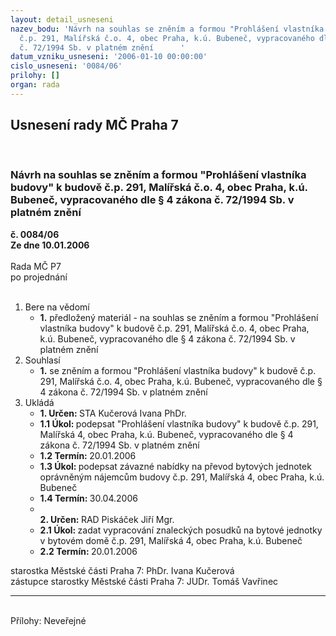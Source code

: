 ```yaml
---
layout: detail_usneseni
nazev_bodu: 'Návrh na souhlas se zněním a formou "Prohlášení vlastníka budovy" k budově
  č.p. 291, Malířská č.o. 4, obec Praha, k.ú. Bubeneč, vypracovaného dle § 4 zákona
  č. 72/1994 Sb. v platném znění      '
datum_vzniku_usneseni: '2006-01-10 00:00:00'
cislo_usneseni: '0084/06'
prilohy: []
organ: rada
---
```

<div id="ucUsn_pList" class="usn">
	<span><h2>Usnesení rady MČ Praha 7 </h2>
<br></span><div class="standBody">
<span><h3>Návrh na souhlas se zněním a formou "Prohlášení vlastníka budovy" k budově č.p. 291, Malířská č.o. 4, obec Praha, k.ú. Bubeneč, vypracovaného dle § 4 zákona č. 72/1994 Sb. v platném znění      </h3></span><div class="center">
		<strong>č. 0084/06</strong><br>
	</div>
<div class="center">
		<strong>Ze dne 10.01.2006</strong><br><br>
	</div>Rada MČ P7<br> po projednání<br><br><ol>
<li>Bere na vědomí<ul><li>
<strong>1.</strong> předložený materiál - na souhlas se zněním a formou "Prohlášení vlastníka budovy" k budově č.p. 291, Malířská č.o. 4, obec Praha, k.ú. Bubeneč, vypracovaného dle § 4 zákona č. 72/1994 Sb. v platném znění      </li></ul>
</li>
<li>Souhlasí<ul><li>
<strong>1.</strong> se zněním a formou "Prohlášení vlastníka budovy" k budově č.p. 291, Malířská č.o. 4, obec Praha, k.ú. Bubeneč, vypracovaného dle § 4 zákona č. 72/1994 Sb. v platném znění </li></ul>
</li>
<li>Ukládá<ul>
<li>
<strong>1. Určen: </strong>STA Kučerová Ivana PhDr.</li>
<li>
<strong>1.1 Úkol: </strong>podepsat "Prohlášení vlastníka budovy" k budově č.p. 291, Malířská 4, obec Praha, k.ú. Bubeneč, vypracovaného dle § 4 zákona č. 72/1994 Sb. v platném znění </li>
<li>
<strong>1.2 Termín: </strong>20.01.2006</li>
<li>
<strong>1.3 Úkol: </strong>podepsat závazné nabídky na převod bytových jednotek oprávněným nájemcům budovy č.p. 291, Malířská 4, obec Praha, k.ú. Bubeneč</li>
<li>
<strong>1.4 Termín: </strong>30.04.2006</li>
<li>
<strong><br>2. Určen: </strong>RAD Piskáček Jiří Mgr.</li>
<li>
<strong>2.1 Úkol: </strong>zadat vypracování znaleckých posudků na bytové jednotky v bytovém domě č.p. 291, Malířská 4, obec Praha, k.ú. Bubeneč</li>
<li>
<strong>2.2 Termín: </strong>20.01.2006</li>
</ul>
</li>
</ol>starostka Městské části Praha 7: PhDr. Ivana Kučerová<br>zástupce starostky Městské části Praha 7: JUDr. Tomáš Vavřinec <hr>
<br>Přílohy: Neveřejné</div>
</div>